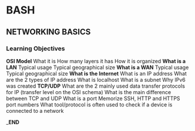 # BASH
## NETWORKING BASICS

### Learning Objectives
__OSI Model__
What it is
How many layers it has
How it is organized
__What is a LAN__
Typical usage
Typical geographical size
__What is a WAN__
Typical usage
Typical geographical size
__What is the Internet__
What is an IP address
What are the 2 types of IP address
What is localhost
What is a subnet
Why IPv6 was created
__TCP/UDP__
What are the 2 mainly used data transfer protocols for IP (transfer level on the OSI schema)
What is the main difference between TCP and UDP
What is a port
Memorize SSH, HTTP and HTTPS port numbers
What tool/protocol is often used to check if a device is connected to a network

___END__